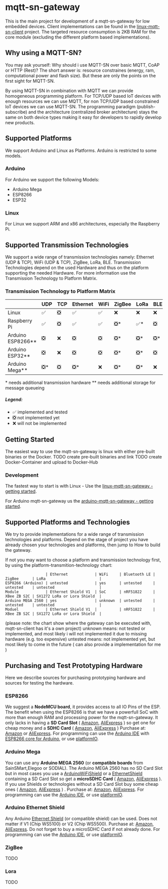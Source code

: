 # mqtt-sn-gateway
This is the main project for development of a mqtt-sn-gateway for low embedded devices. Client implementations can be found in the [linux-mqtt-sn-client](https://github.com/S3ler/linux-mqtt-sn-client) project.
The targeted resource consumption is 2KB RAM for the core module (excluding the different platform based implementations).

## Why using a MQTT-SN?
You may ask yourself: Why should i use MQTT-SN over basic MQTT, CoAP or HTTP (Rest)?
The short answer is: resource constraines (energy, ram, computational power and flash size).
But these are only the points on the first sight for MQTT-SN.

By using MQTT-SN in combination with MQTT we can provide homogeneous programming platform.
For TCP/UDP based IoT devices with enough resources we can use MQTT, for non TCP/UDP based constrained IoT devices we can use MQTT-SN. The programming paradigm (publish-subscribe) and the architecture (centralized broker architecture) stays the same on both device types making it easy for developers to rapidly develop new products.

## Supported Platforms
We support Arduino and Linux as Platforms. Arduino is restricted to some models.

### Arduino
For Arduino we support the following Models:
 * Arduino Mega
 * ESP8266
 * ESP32

### Linux
For Linux we support ARM and x86 architectures, especially the Raspberry Pi.

## Supported Transmission Technologies
We support a wide range of transmission technologies namely: Ethernet (UDP & TCP), WiFi (UDP & TCP), ZigBee, LoRa, BLE.
Transmission Technologies depend on the used Hardware and thus on the platform supporting the needed Hardware.
For more information use the Transmission Technology to Platform Matrix.

### Transmission Technology to Platform Matrix
|   	| UDP  	| TCP  	| Ethernet  	| WiFi  	| ZigBee  	| LoRa  	| BLE  	|
|---	|---	|---	|---	|---	|---	|---	|---	|
| Linux  	| &#x2705;  	| &#x274E;  	| &#x2705;  	| &#x2705;  	| &#x274C;  	| &#x274C;  	| &#x274C;  	|
| Raspberry Pi  	| &#x2705;  	| &#x274E;  	| &#x2705;  	| &#x2705;  	| &#x274E;\*  	| &#x2705;\*  	| &#x274E;  	|
| Arduino ESP8266\*\* 	| &#x274E;  	| &#x274C;  	| &#x274E;  	| &#x274E;  	| &#x274E;\*  	| &#x274E;\*  	| &#x274E;\*	|
| Arduino ESP32\*\* 	| &#x274E;  	| &#x274C;  	| &#x274E;  	| &#x274E;  	| &#x274E;\*  	| &#x274E;\*  	| &#x274E;  	|
| Arduino Mega\*\* 	| &#x274E;\*  	| &#x274E;  	| &#x274E;\*  	| &#x274C;  	| &#x274E;\*  	| &#x274E;\*  	| &#x274C;  	|

\* needs additional transmission hardware
\*\* needs additional storage for message queueing 

##### Legend: 
* &#x2705; implemented and tested
* &#x274E; not implemented yet
* &#x274C; will not be implemented

## Getting Started
The easiest way to use the mqtt-sn-gateway is linux with either pre-built binaries or the Docker.
TODO create pre-built binaries and link
TODO create Docker-Container and upload to Docker-Hub

### Development
The fastest way to start is with Linux - Use the [linux-mqtt-sn-gateway - getting started](https://github.com/S3ler/linux-mqtt-sn-gateway#getting-started---development).

For Arduino mqtt-sn-gateway us the [arduino-mqtt-sn-gateway - getting started]().

## Supported Platforms and Technologies
We try to provide implementations for a wide range of transmission technologies and platforms.
Depend on the stage of project you have already chosen your technologies and platforms, then jump to How to build the gateway.

If not you may want to choose a platform and transmission technology first, by using the platform-transmition-technology chart:

                      | Ethernet            | WiFi     | Bluetooth LE | ZigBee      | LoRa                        |
    ESP8266 (Arduino) | untested            | yes      | untested     | untested    | untested                    |
    Module            | Ethernet Shield V1  | SoC      | nRF51822     | XBee ZB S2C | SX1272 LoRa or Lora Shield  |
    Arduino MEGA 2560 | yes                 | unknown  | untested     | untested    | untested                    |
    Moduel            | Ethernet Shield V1  |          | nRF51822     | XBee ZB S2C | SX1272 LoRa or Lora Shield  |

(please note: the chart show where the gateway can be executed with, mqtt-sn-client has it's a own project)
unknown means: not tested or implemented, and most likely i will not implemented it due to missing hardware (e.g. too expensive)
untested means: not implemented yet, but most likely to come in the future ( can also provide a implementation for me )


## Purchasing and Test Prototyping Hardware
Here we describe sources for purchasing prototyping hardware and sources for testing the hardware.

### ESP8266
We suggest a **NodeMCU board**, it provides access to all IO Pins of the ESP.
The benefit when using the ESP8266 is that we have a powerfull SoC with more than enough RAM and processing power for the mqtt-sn-gateway. It only lacks in having a **SD Card Slot** ( [Amazon]( https://www.amazon.de/s/ref=nb_sb_noss?__mk_de_DE=%C3%85M%C3%85%C5%BD%C3%95%C3%91&url=search-alias%3Daps&field-keywords=Arduino+SD+Card ), [AliExpress]( https://de.aliexpress.com/wholesale?catId=0&initiative_id=SB_20170515133800&SearchText=Arduino+SD+Card ) ) so get one for cheap money and a **SDHC Card** ( [Amazon]( https://www.amazon.de/s/ref=nb_sb_noss_2?__mk_de_DE=%C3%85M%C3%85%C5%BD%C3%95%C3%91&url=search-alias%3Daps&field-keywords=SDHC+card&rh=i%3Aaps%2Ck%3ASDHC+card ), [AliExpress]( ) )
Purchase at: [Amazon]( https://www.amazon.de/s/ref=nb_sb_noss?__mk_de_DE=%C3%85M%C3%85%C5%BD%C3%95%C3%91&url=search-alias%3Dcomputers&field-keywords=NodeMCU ) or [AliExpress]( https://de.aliexpress.com/wholesale?catId=0&initiative_id=SB_20170515132221&SearchText=NodeMcu ).
For programming can use the [Arduino IDE](https://www.arduino.cc/en/main/software) with [ESP8266 core for Arduino](https://github.com/esp8266/Arduino), or use [platformIO](http://platformio.org/).

### Arduino Mega
You can use any **Arduino MEGA 2560** (or **compatible boards** from SainSMart,Elegoo or SODIAL).
The Arduino MEGA 2560 has no SD Card Slot but in most cases you use a [ArduinoWiFiShield](https://www.arduino.cc/en/Main/ArduinoWiFiShield) or a [EthernetShield](https://www.arduino.cc/en/Main/ArduinoEthernetShield) containing a SD Card Slot so get a **microSDHC Card** ( [Amazon]( https://www.amazon.de/s/ref=nb_sb_noss?__mk_de_DE=%C3%85M%C3%85%C5%BD%C3%95%C3%91&url=search-alias%3Dcomputers&field-keywords=SD+Card&rh=n%3A340843031%2Ck%3ASD+Card ), [AliExpress]( https://de.aliexpress.com/wholesale?catId=0&initiative_id=SB_20170515134621&SearchText=microSDHC ) ).
If you use Shields or technologies without a SD Card Slot buy some cheap ones ( [Amazon]( https://www.amazon.de/s/ref=nb_sb_noss?__mk_de_DE=%C3%85M%C3%85%C5%BD%C3%95%C3%91&url=search-alias%3Daps&field-keywords=Arduino+SD+Card ), [AliExpress]( https://de.aliexpress.com/wholesale?catId=0&initiative_id=SB_20170515133800&SearchText=Arduino+SD+Card ) ) .
Purchase at: [Amazon]( https://www.amazon.de/s/ref=nb_sb_noss?__mk_de_DE=%C3%85M%C3%85%C5%BD%C3%95%C3%91&url=search-alias%3Dcomputers&field-keywords=Arduino+Mega ), [AliExpress]( https://de.aliexpress.com/wholesale?catId=0&initiative_id=SB_20170515133130&SearchText=Arduino+mega ).
For programming can use the [Arduino IDE](https://www.arduino.cc/en/main/software), or use [platformIO](http://platformio.org/).

### Arduino Ethernet Shield
Any Arduino [Ethernet Shield](https://www.arduino.cc/en/Main/ArduinoEthernetShield) (or compatible shield) can be used. Does not matter if V1 (Chip WS5100) or V2 (Chip WS5500).
Purchase at: [Amazon]( https://www.amazon.de/s/ref=nb_sb_noss_2?__mk_de_DE=%C3%85M%C3%85%C5%BD%C3%95%C3%91&url=search-alias%3Dcomputers&field-keywords=Arduino+Ethernet+Shield&rh=n%3A340843031%2Ck%3AArduino+Ethernet+Shield ), [AliExpress]( https://de.aliexpress.com/wholesale?catId=0&initiative_id=SB_20170515135409&SearchText=Arduino+Ethernet+Shield ).
Do not forget to buy a microSDHC Card if not already done.
For programming can use the [Arduino IDE](https://www.arduino.cc/en/main/software), or use [platformIO](http://platformio.org/).

### ZigBee
TODO

### Lora
TODO
